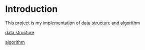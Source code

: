 # Introduction

This project is my implementation of data structure and algorithm

[data structure](https://github.com/ROBINwan999/data-structure-and-algorithm/tree/main/data_structure)

[algorithm](https://github.com/ROBINwan999/data-structure-and-algorithm/tree/main/algorithm)

